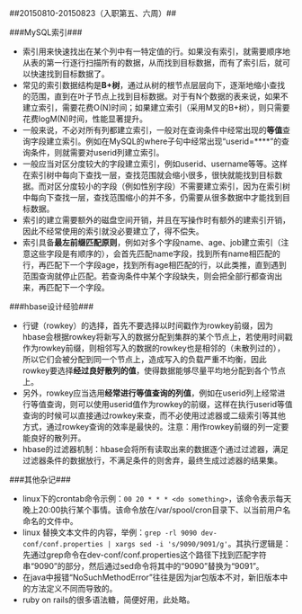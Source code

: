 ##20150810-20150823（入职第五、六周）##


###MySQL索引###

- 索引用来快速找出在某个列中有一特定值的行。如果没有索引，就需要顺序地从表的第一行逐行扫描所有的数据，从而找到目标数据，而有了索引后，就可以快速找到目标数据了。
- 常见的索引数据结构是**B+树**，通过从树的根节点层层向下，逐渐地缩小查找的范围，直到在叶子节点上找到目标数据。对于有N个数据的表来说，如果不建立索引，需要花费O(N)时间；如果建立索引（采用M叉的B+树），则只需要花费logM(N)时间，性能显著提升。
- 一般来说，不必对所有列都建立索引，一般对在查询条件中经常出现的**等值**查询字段建立索引。例如在MySQL的where子句中经常出现“userid=****”的查询条件，则就需要对userid列建立索引。
- 一般应当对区分度较大的字段建立索引，例如userid、username等等。这样在索引树中每向下查找一层，查找范围就会缩小很多，很快就能找到目标数据。而对区分度较小的字段（例如性别字段）不需要建立索引，因为在索引树中每向下查找一层，查找范围缩小的并不多，仍需要从很多数据中才能找到目标数据。
- 索引的建立需要额外的磁盘空间开销，并且在写操作时有额外的建索引开销，因此不经常使用的索引就没必要建立了，得不偿失。
- 索引具备**最左前缀匹配原则**，例如对多个字段name、age、job建立索引（注意这些字段是有顺序的），会首先匹配name字段，找到所有name相匹配的行，再匹配下一个字段age，找到所有age相匹配的行，以此类推，直到遇到范围查询就停止匹配。若查询条件中某个字段缺失，则会把全部行都查询出来，再匹配下一个字段。

###hbase设计经验###

- 行键（rowkey）的选择，首先不要选择以时间戳作为rowkey前缀，因为hbase会根据rowkey将新写入的数据分配到集群的某个节点上，若使用时间戳作为rowkey前缀，则相邻写入的数据的rowkey也是相邻的（未散列过的），所以它们会被分配到同一个节点上，造成写入的负载严重不均衡，因此rowkey要选择**经过良好散列的值**，使得数据能够尽量平均地分配到各个节点上。
- 另外，rowkey应当选用**经常进行等值查询的列值**，例如在userid列上经常进行等值查询，则可以使用userid值作为rowkey的前缀，这样在执行userid等值查询的时候可以直接通过rowkey来查，而不必使用过滤器或二级索引等其他方式，通过rowkey查询的效率是最快的。注意：用作rowkey前缀的列一定要能良好的散列开。
- hbase的过滤器机制：hbase会将所有读取出来的数据逐个通过过滤器，满足过滤器条件的数据放行，不满足条件的则舍弃，最终生成过滤器的结果集。

###其他杂记###

- linux下的crontab命令示例：`00 20 * * * <do something>`，该命令表示每天晚上20:00执行某个事情。该命令放在/var/spool/cron目录下、以当前用户名命名的文件中。
- linux 替换文本文件的内容，举例：`grep -rl 9090 dev-conf/conf.properties | xargs sed -i 's/9090/9091/g'`。其执行逻辑是：先通过grep命令在dev-conf/conf.properties这个路径下找到匹配字符串“9090”的部分，然后通过sed命令将其中的“9090”替换为“9091”。
- 在java中报错“NoSuchMethodError”往往是因为jar包版本不对，新旧版本中的方法定义不同而导致的。
- ruby on rails的很多语法糖，简便好用，此处略。



